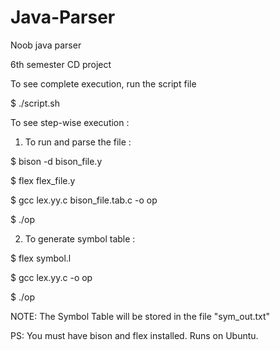 # Java-Parser
Noob java parser

6th semester CD project


To see complete execution, run the script file

$ ./script.sh



To see step-wise execution :

1) To run and parse the file :

$ bison -d bison_file.y

$ flex flex_file.y

$ gcc lex.yy.c bison_file.tab.c -o op

$ ./op


2) To generate symbol table :

$ flex symbol.l

$ gcc lex.yy.c -o op

$ ./op

NOTE: The Symbol Table will be stored in the file "sym_out.txt"



PS: You must have bison and flex installed. Runs on Ubuntu. 
